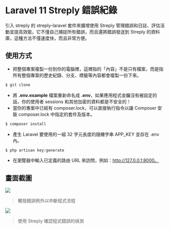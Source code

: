 # Laravel 11 Streply 錯誤紀錄

引入 streply 的 streply-laravel 套件來擴增使用 Streply 管理錯誤和日誌、評估活動並提高效能，它不僅自己捕捉所有錯誤，而且還將錯誤發送到 Streply 的資料庫，這種方法不僅速度快，而且非常方便。

## 使用方式
- 把整個專案複製一份到你的電腦裡，這裡指的「內容」不是只有檔案，而是指所有整個專案的歷史紀錄、分支、標籤等內容都會複製一份下來。
```sh
$ git clone
```
- 將 __.env.example__ 檔案重新命名成 __.env__，如果應用程式金鑰沒有被設定的話，你的使用者 sessions 和其他加密的資料都是不安全的！
- 當你的專案中已經有 composer.lock，可以直接執行指令以讓 Composer 安裝 composer.lock 中指定的套件及版本。
```sh
$ composer install
```
- 產生 Laravel 要使用的一組 32 字元長度的隨機字串 APP_KEY 並存在 .env 內。
```sh
$ php artisan key:generate
```
- 在瀏覽器中輸入已定義的路由 URL 來訪問，例如：http://127.0.0.1:8000。

## 畫面截圖
![](https://i.imgur.com/03YuQNj.png)
> 觸發錯誤例外以中斷程式流程

![](https://i.imgur.com/paMTBaz.png)
> 使用 Streply 確認程式錯誤的偵測
